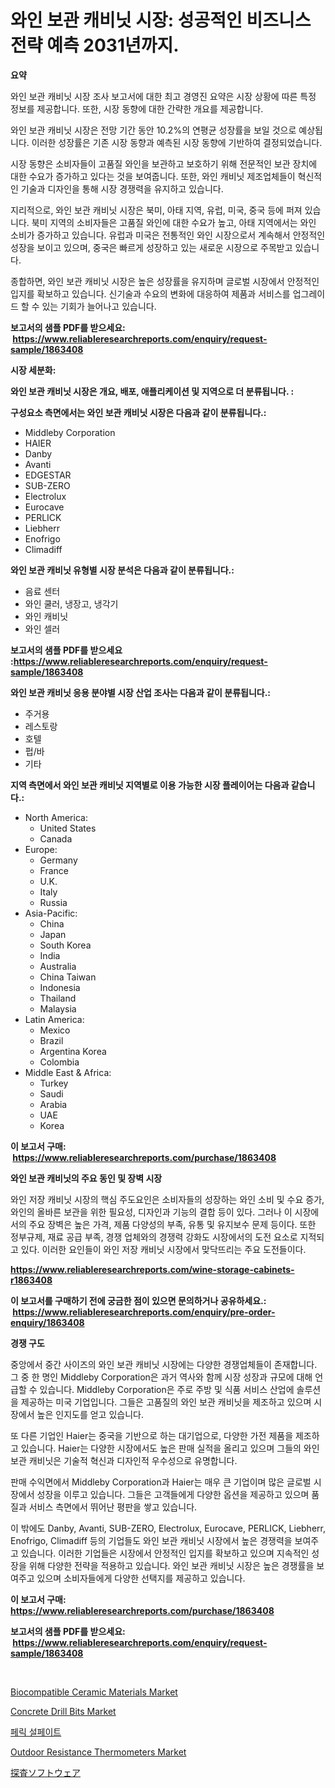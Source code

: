 <p><h1>와인 보관 캐비닛 시장: 성공적인 비즈니스 전략 예측 2031년까지.</h1></p><p><strong>요약</strong></p>
<p><p>와인 보관 캐비닛 시장 조사 보고서에 대한 최고 경영진 요약은 시장 상황에 따른 특정 정보를 제공합니다. 또한, 시장 동향에 대한 간략한 개요를 제공합니다.</p><p>와인 보관 캐비닛 시장은 전망 기간 동안 10.2%의 연평균 성장률을 보일 것으로 예상됩니다. 이러한 성장률은 기존 시장 동향과 예측된 시장 동향에 기반하여 결정되었습니다.</p><p>시장 동향은 소비자들이 고품질 와인을 보관하고 보호하기 위해 전문적인 보관 장치에 대한 수요가 증가하고 있다는 것을 보여줍니다. 또한, 와인 캐비닛 제조업체들이 혁신적인 기술과 디자인을 통해 시장 경쟁력을 유지하고 있습니다.</p><p>지리적으로, 와인 보관 캐비닛 시장은 북미, 아태 지역, 유럽, 미국, 중국 등에 퍼져 있습니다. 북미 지역의 소비자들은 고품질 와인에 대한 수요가 높고, 아태 지역에서는 와인 소비가 증가하고 있습니다. 유럽과 미국은 전통적인 와인 시장으로서 계속해서 안정적인 성장을 보이고 있으며, 중국은 빠르게 성장하고 있는 새로운 시장으로 주목받고 있습니다.</p><p>종합하면, 와인 보관 캐비닛 시장은 높은 성장률을 유지하며 글로벌 시장에서 안정적인 입지를 확보하고 있습니다. 신기술과 수요의 변화에 대응하여 제품과 서비스를 업그레이드 할 수 있는 기회가 늘어나고 있습니다.</p></p>
<p><strong>보고서의 샘플 PDF를 받으세요: &nbsp;<a href="https://www.reliableresearchreports.com/enquiry/request-sample/1863408">https://www.reliableresearchreports.com/enquiry/request-sample/1863408</a></strong></p>
<p><strong>시장 세분화:</strong></p>
<p><strong> 와인 보관 캐비닛 시장은 개요, 배포, 애플리케이션 및 지역으로 더 분류됩니다. :</strong></p>
<p><strong>구성요소 측면에서는 와인 보관 캐비닛 시장은 다음과 같이 분류됩니다.:</strong></p>
<p><ul><li>Middleby Corporation</li><li>HAIER</li><li>Danby</li><li>Avanti</li><li>EDGESTAR</li><li>SUB-ZERO</li><li>Electrolux</li><li>Eurocave</li><li>PERLICK</li><li>Liebherr</li><li>Enofrigo</li><li>Climadiff</li></ul></p>
<p><strong> 와인 보관 캐비닛 유형별 시장 분석은 다음과 같이 분류됩니다.:</strong></p>
<p><ul><li>음료 센터</li><li>와인 쿨러, 냉장고, 냉각기</li><li>와인 캐비닛</li><li>와인 셀러</li></ul></p>
<p><strong>보고서의 샘플 PDF를 받으세요 :<a href="https://www.reliableresearchreports.com/enquiry/request-sample/1863408">https://www.reliableresearchreports.com/enquiry/request-sample/1863408</a></strong></p>
<p><strong> 와인 보관 캐비닛 응용 분야별 시장 산업 조사는 다음과 같이 분류됩니다.:</strong></p>
<p><ul><li>주거용</li><li>레스토랑</li><li>호텔</li><li>펍/바</li><li>기타</li></ul></p>
<p><strong>지역 측면에서 와인 보관 캐비닛 지역별로 이용 가능한 시장 플레이어는 다음과 같습니다.:</strong></p>
<p><ul>
    <li>
        North America:
        <ul>
            <li>United States</li>
            <li>Canada</li>
        </ul>
    </li>
    <li>
        Europe:
        <ul>
            <li>Germany</li>
            <li>France</li>
            <li>U.K.</li>
            <li>Italy</li>
            <li>Russia</li>
        </ul>
    </li>
    <li>
        Asia-Pacific:
        <ul>
            <li>China</li>
            <li>Japan</li>
            <li>South Korea</li>
            <li>India</li>
            <li>Australia</li>
            <li>China Taiwan</li>
            <li>Indonesia</li>
            <li>Thailand</li>
            <li>Malaysia</li>
        </ul>
    </li>
    <li>
        Latin America:
        <ul>
            <li>Mexico</li>
            <li>Brazil</li>
            <li>Argentina Korea</li>
            <li>Colombia</li>
        </ul>
    </li>
    <li>
        Middle East & Africa:
        <ul>
            <li>Turkey</li>
            <li>Saudi</li>
            <li>Arabia</li>
            <li>UAE</li>
            <li>Korea</li>
        </ul>
    </li>
    </ul></p>
<p><strong>이 보고서 구매: &nbsp;<a href="https://www.reliableresearchreports.com/purchase/1863408">https://www.reliableresearchreports.com/purchase/1863408</a></strong></p>
<p><strong>와인 보관 캐비닛의 주요 동인 및 장벽 시장</strong></p>
<p><p>와인 저장 캐비닛 시장의 핵심 주도요인은 소비자들의 성장하는 와인 소비 및 수요 증가, 와인의 올바른 보관을 위한 필요성, 디자인과 기능의 결합 등이 있다. 그러나 이 시장에서의 주요 장벽은 높은 가격, 제품 다양성의 부족, 유통 및 유지보수 문제 등이다. 또한 정부규제, 재료 공급 부족, 경쟁 업체와의 경쟁력 강화도 시장에서의 도전 요소로 지적되고 있다. 이러한 요인들이 와인 저장 캐비닛 시장에서 맞닥뜨리는 주요 도전들이다.</p></p>
<p><strong><a href="https://www.reliableresearchreports.com/wine-storage-cabinets-r1863408">https://www.reliableresearchreports.com/wine-storage-cabinets-r1863408</a></strong></p>
<p><strong>이 보고서를 구매하기 전에 궁금한 점이 있으면 문의하거나 공유하세요.: &nbsp;<a href="https://www.reliableresearchreports.com/enquiry/pre-order-enquiry/1863408">https://www.reliableresearchreports.com/enquiry/pre-order-enquiry/1863408</a></strong></p>
<p><strong>경쟁 구도</strong></p>
<p><p>중앙에서 중간 사이즈의 와인 보관 캐비닛 시장에는 다양한 경쟁업체들이 존재합니다. 그 중 한 명인 Middleby Corporation은 과거 역사와 함께 시장 성장과 규모에 대해 언급할 수 있습니다. Middleby Corporation은 주로 주방 및 식품 서비스 산업에 솔루션을 제공하는 미국 기업입니다. 그들은 고품질의 와인 보관 캐비닛을 제조하고 있으며 시장에서 높은 인지도를 얻고 있습니다. </p><p>또 다른 기업인 Haier는 중국을 기반으로 하는 대기업으로, 다양한 가전 제품을 제조하고 있습니다. Haier는 다양한 시장에서도 높은 판매 실적을 올리고 있으며 그들의 와인 보관 캐비닛은 기술적 혁신과 디자인적 우수성으로 유명합니다.</p><p>판매 수익면에서 Middleby Corporation과 Haier는 매우 큰 기업이며 많은 글로벌 시장에서 성장을 이루고 있습니다. 그들은 고객들에게 다양한 옵션을 제공하고 있으며 품질과 서비스 측면에서 뛰어난 평판을 쌓고 있습니다.</p><p>이 밖에도 Danby, Avanti, SUB-ZERO, Electrolux, Eurocave, PERLICK, Liebherr, Enofrigo, Climadiff 등의 기업들도 와인 보관 캐비닛 시장에서 높은 경쟁력을 보여주고 있습니다. 이러한 기업들은 시장에서 안정적인 입지를 확보하고 있으며 지속적인 성장을 위해 다양한 전략을 적용하고 있습니다. 와인 보관 캐비닛 시장은 높은 경쟁률을 보여주고 있으며 소비자들에게 다양한 선택지를 제공하고 있습니다.</p></p>
<p><strong>이 보고서 구매: &nbsp; <a href="https://www.reliableresearchreports.com/purchase/1863408">https://www.reliableresearchreports.com/purchase/1863408</a></strong></p>
<p><strong>보고서의 샘플 PDF를 받으세요: &nbsp;<a href="https://www.reliableresearchreports.com/enquiry/request-sample/1863408">https://www.reliableresearchreports.com/enquiry/request-sample/1863408</a></strong><strong></strong></p>
<p>&nbsp;</p>
<p><p><a href="https://issuu.com/reportprime-2/docs/biocompatible-ceramic-materials-market-size-2030.p">Biocompatible Ceramic Materials Market</a></p><p><a href="https://view.publitas.com/reportprime-1/decoding-concrete-drill-bits-market-metrics-market-share-trends-and-growth-patterns/">Concrete Drill Bits Market</a></p><p><a href="https://github.com/rcabello548/Market-Research-Report-List-1/blob/main/590291441365.md">페릭 설페이트</a></p><p><a href="https://github.com/luckyshygirl/Market-Research-Report-List-4/blob/main/outdoor-resistance-thermometers-market.md">Outdoor Resistance Thermometers Market</a></p><p><a href="https://github.com/DemarcusKuhlman/Market-Research-Report-List-1/blob/main/376551145157.md">探査ソフトウェア</a></p></p>